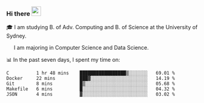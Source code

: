 ### Hi there <a href="#"><img src="https://media.giphy.com/media/hvRJCLFzcasrR4ia7z/giphy.gif" width="25px"></a>

🎓 I am studying B. of Adv. Computing and B. of Science at the University of Sydney.

     I am majoring in Computer Science and Data Science.

📊 In the past seven days, I spent my time on:
<!--START_SECTION:waka-->
```text
C          1 hr 48 mins    █████████████████▒░░░░░░░   69.01 % 
Docker     22 mins         ███▓░░░░░░░░░░░░░░░░░░░░░   14.19 % 
Git        8 mins          █▒░░░░░░░░░░░░░░░░░░░░░░░   05.68 % 
Makefile   6 mins          █░░░░░░░░░░░░░░░░░░░░░░░░   04.32 % 
JSON       4 mins          ▓░░░░░░░░░░░░░░░░░░░░░░░░   03.02 % 
```
<!--END_SECTION:waka-->
